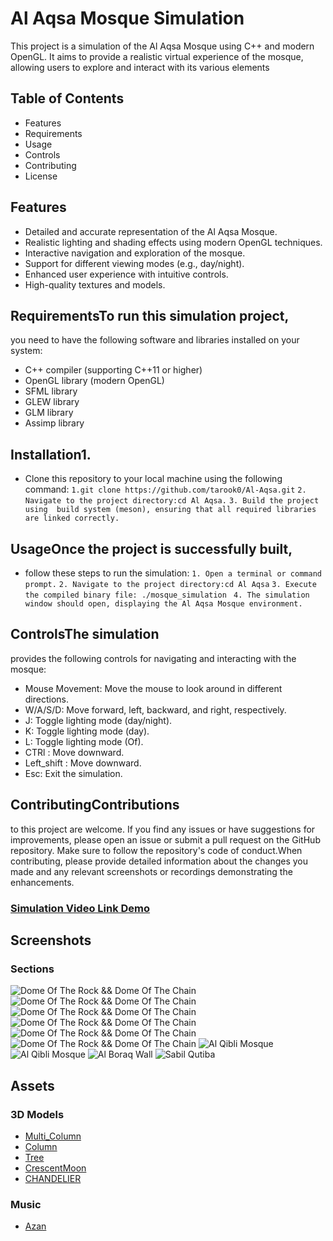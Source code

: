 
# Al Aqsa Mosque Simulation 

This project is a simulation of the Al Aqsa Mosque using C++ and modern OpenGL. It aims to provide a realistic virtual experience of the mosque, allowing users to explore and interact with its various elements

## Table of Contents
- Features
- Requirements
- Usage
- Controls
- Contributing
- License
## Features
- Detailed and accurate representation of the Al Aqsa Mosque.
- Realistic lighting and shading effects using modern OpenGL techniques.
- Interactive navigation and exploration of the mosque.
- Support for different viewing modes (e.g., day/night).
- Enhanced user experience with intuitive controls.
- High-quality textures and models.
## RequirementsTo run this simulation project,
 you need to have the following software and libraries installed on your system:
 - C++ compiler (supporting C++11 or higher)
 - OpenGL library (modern OpenGL)
 - SFML library
 - GLEW library
 - GLM library
 - Assimp library
 ## Installation1.
- Clone this repository to your local machine using the following command:
        ```1.git clone https://github.com/tarook0/Al-Aqsa.git```
        ```2. Navigate to the project directory:cd Al Aqsa.```
        ```3. Build the project using  build system (meson), ensuring that all required libraries are linked correctly.```
## UsageOnce the project is successfully built,
- follow these steps to run the simulation:
        ```1. Open a terminal or command prompt.```
        ```2. Navigate to the project directory:cd Al Aqsa```
        ```3. Execute the compiled binary file: ./mosque_simulation ```
        ```4. The simulation window should open, displaying the Al Aqsa Mosque environment.```
## ControlsThe simulation
 provides the following controls for navigating and interacting with the mosque:
 - Mouse Movement: Move the mouse to look around in different directions.
 - W/A/S/D: Move forward, left, backward, and right, respectively.
 - J: Toggle lighting mode (day/night).
 - K: Toggle lighting mode (day).
 - L: Toggle lighting mode (Of).
 - CTRl : Move downward.
 - Left_shift : Move downward.
 - Esc: Exit the simulation.

 ## ContributingContributions
  to this project are welcome. 
  If you find any issues or have suggestions for improvements, please open an issue or submit a pull request on the GitHub repository. Make sure to follow the repository's code of conduct.When contributing, please provide detailed information about the changes you made and any relevant screenshots or recordings demonstrating the enhancements.

### [Simulation Video Link Demo ](https://youtu.be/mQgjuTec9U8)

## Screenshots

### Sections
![Dome Of The Rock && Dome Of The Chain](Screenshots/dome_of_the_rock_1.png)
![Dome Of The Rock && Dome Of The Chain](Screenshots/dome_of_the_rock_2.png)
![Dome Of The Rock && Dome Of The Chain](Screenshots/dome_of_the_rock_3.png)
![Dome Of The Rock && Dome Of The Chain](Screenshots/daylight.png)
![Dome Of The Rock && Dome Of The Chain](Screenshots/nightlight.png)
![Dome Of The Rock && Dome Of The Chain](Screenshots/no_light.png)
![Al Qibli Mosque](Screenshots/qibli_1.png)
![Al Qibli Mosque](Screenshots/qibli_2.png)
![Al Boraq Wall](Screenshots/boraq.png)
![Sabil Qutiba](Screenshots/sabil_qutiba.png)



## Assets

### 3D Models
- [Multi_Column](https://sketchfab.com/3d-models/palace-arch-with-decorative-columns-ce1a2d2f7df94c9baf72b7cc1a1c1eea)
- [Column](https://free3d.com/3d-model/beautiful-column-68523.html)
- [Tree](https://opengameart.org/content/tree-stylized-toon)
- [CrescentMoon](https://sketchfab.com/3d-models/moon-knights-boomerang-low-poly-f70c7ef4677849fcad5c773f17c1cb35)
- [CHANDELIER](https://free3d.com/3d-model/modul_chandelier-347192.html)

### Music
- [Azan](https://youtu.be/BjpzcLsJeBs)